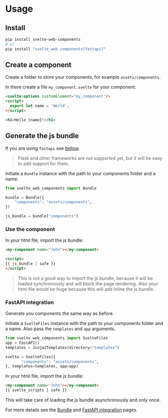 # Usage

## Install

``` bash
pip install svelte-web-components
# or 
pip install "svelte_web_components[fastapi]"
```

## Create a component

Create a folder to store your components, for example `assets/components`.

In there create a file `my_component.svelte` for your component:

``` html title="Svelte"
<svelte:options customElement="my_component"/>
<script>
  export let name = 'World';
</script>

<h1>Hello {name}!</h1>
```

## Generate the js bundle

If you are using `fastapi` see [bellow](#fastapi-integration).

> Flask and other frameworks are not supported yet, but it will be easy to add support for them.

Initiate a `Bundle` instance with the path to your components folder and a name:

``` python
from svelte_web_components import Bundle

bundle = Bundle({
    "components": "assets/components",
})

js_bundle = bundle["components"]
```

### Use the component

In your html file, import the js bundle:

``` html  
<my-component name="John"></my-component>

<script>
{{ js_bundle | safe }}
</script>
```

> This is not a good way to import the js bundle,
> because it will be loaded synchronously and will block the page rendering.
> Also your html file would be huge because this will add inline the js bundle.

### FastAPI integration

Generate you components the same way as before.

Initiate a `SvelteFiles` instance with the path to your components folder and a name.
Also pass the `templates` and `app` arguments.

``` python
from svelte_web_components import SvelteFiles 
app = FastAPI()
templates = Jinja2Templates(directory="templates")

svelte = SvelteFiles({
       "components": "assets/components",
}, templates=templates, app=app)
```

In your html file, import the js bundle:

``` html
<my-component name="John"></my-component>
{{ svelte_scripts | safe }}
```

This will take care of loading the js bundle asynchronously and only once.

For more details see the [Bundle](/bundle) and [FastAPI integration](/fastapi_integration) pages.

